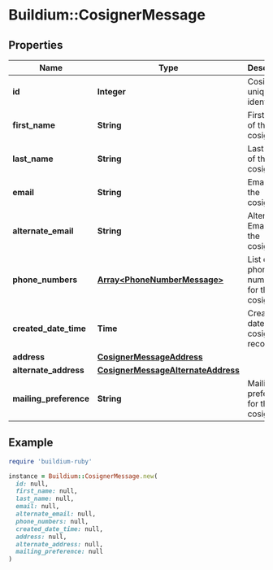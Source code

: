 # Buildium::CosignerMessage

## Properties

| Name | Type | Description | Notes |
| ---- | ---- | ----------- | ----- |
| **id** | **Integer** | Cosigner unique identifier. | [optional] |
| **first_name** | **String** | First name of the cosigner. | [optional] |
| **last_name** | **String** | Last name of the cosigner. | [optional] |
| **email** | **String** | Email for the cosigner. | [optional] |
| **alternate_email** | **String** | Alternate Email for the cosigner. | [optional] |
| **phone_numbers** | [**Array&lt;PhoneNumberMessage&gt;**](PhoneNumberMessage.md) | List of phone numbers for the cosigner. | [optional] |
| **created_date_time** | **Time** | Created date of this cosigner record. | [optional] |
| **address** | [**CosignerMessageAddress**](CosignerMessageAddress.md) |  | [optional] |
| **alternate_address** | [**CosignerMessageAlternateAddress**](CosignerMessageAlternateAddress.md) |  | [optional] |
| **mailing_preference** | **String** | Mailing preference for the cosigner. | [optional] |

## Example

```ruby
require 'buildium-ruby'

instance = Buildium::CosignerMessage.new(
  id: null,
  first_name: null,
  last_name: null,
  email: null,
  alternate_email: null,
  phone_numbers: null,
  created_date_time: null,
  address: null,
  alternate_address: null,
  mailing_preference: null
)
```


